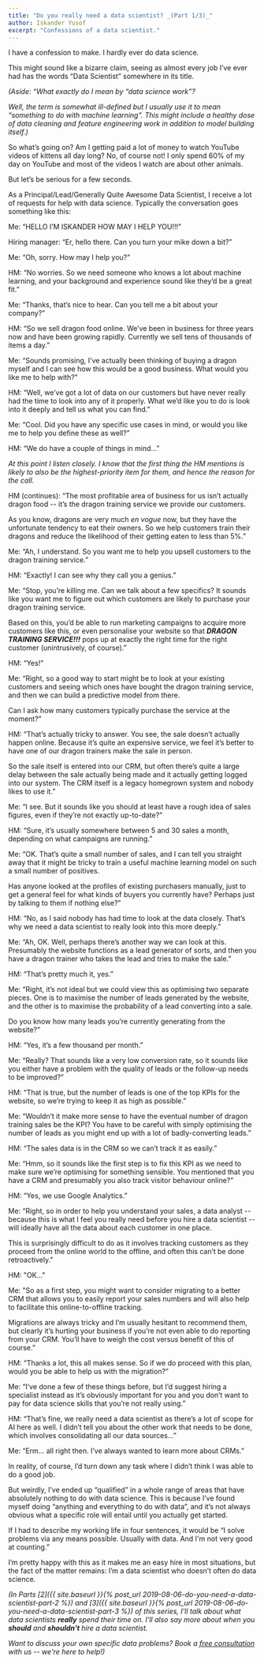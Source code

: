 ```yaml
---
title: "Do you really need a data scientist? _(Part 1/3)_"
author: Iskander Yusof
excerpt: "Confessions of a data scientist."
---
```

I have a confession to make. I hardly ever do data science.

This might sound like a bizarre claim, seeing as almost every job I’ve ever had has the words “Data Scientist” somewhere in its title.

_(Aside: “What exactly do I mean by “data science work”?_

_Well, the term is somewhat ill-defined but I usually use it to mean “something to do with machine learning”. This might include a healthy dose of data cleaning and feature engineering work in addition to model building itself.)_

So what’s going on? Am I getting paid a lot of money to watch YouTube videos of kittens all day long? No, of course not! I only spend 60% of my day on YouTube and most of the videos I watch are about other animals.

But let’s be serious for a few seconds.

As a Principal/Lead/Generally Quite Awesome Data Scientist, I receive a lot of requests for help with data science. Typically the conversation goes something like this:

Me: “HELLO I’M ISKANDER HOW MAY I HELP YOU!!!”

Hiring manager: “Er, hello there. Can you turn your mike down a bit?”

Me: “Oh, sorry. How may I help you?”

HM: “No worries. So we need someone who knows a lot about machine learning, and your background and experience sound like they’d be a great fit.”

Me: “Thanks, that’s nice to hear. Can you tell me a bit about your company?”

HM: “So we sell dragon food online. We’ve been in business for three years now and have been growing rapidly. Currently we sell tens of thousands of items a day.”

Me: “Sounds promising, I’ve actually been thinking of buying a dragon myself and I can see how this would be a good business. What would you like me to help with?”

HM: “Well, we’ve got a lot of data on our customers but have never really had the time to look into any of it properly. What we’d like you to do is look into it deeply and tell us what you can find.”

Me: “Cool. Did you have any specific use cases in mind, or would you like me to help you define these as well?”

HM: “We do have a couple of things in mind...”

_At this point I listen closely. I know that the first thing the HM mentions is likely to also be the highest-priority item for them, and hence the reason for the call._

HM (continues): “The most profitable area of business for us isn’t actually dragon food -- it’s the dragon training service we provide our customers.

As you know, dragons are very much _en vogue_ now, but they have the unfortunate tendency to eat their owners. So we help customers train their dragons and reduce the likelihood of their getting eaten to less than 5%.”

Me: “Ah, I understand. So you want me to help you upsell customers to the dragon training service.”

HM: “Exactly! I can see why they call you a genius.”

Me: “Stop, you’re killing me. Can we talk about a few specifics? It sounds like you want me to figure out which customers are likely to purchase your dragon training service.

Based on this, you’d be able to run marketing campaigns to acquire more customers like this, or even personalise your website so that **_DRAGON TRAINING SERVICE!!!_** pops up at exactly the right time for the right customer (unintrusively, of course).”

HM: “Yes!”

Me: “Right, so a good way to start might be to look at your existing customers and seeing which ones have bought the dragon training service, and then we can build a predictive model from there.

Can I ask how many customers typically purchase the service at the moment?”

HM: “That’s actually tricky to answer. You see, the sale doesn’t actually happen online. Because it’s quite an expensive service, we feel it’s better to have one of our dragon trainers make the sale in person.

So the sale itself is entered into our CRM, but often there’s quite a large delay between the sale actually being made and it actually getting logged into our system. The CRM itself is a legacy homegrown system and nobody likes to use it.”

Me: “I see. But it sounds like you should at least have a rough idea of sales figures, even if they’re not exactly up-to-date?”

HM: “Sure, it’s usually somewhere between 5 and 30 sales a month, depending on what campaigns are running.”

Me: “OK. That’s quite a small number of sales, and I can tell you straight away that it might be tricky to train a useful machine learning model on such a small number of positives.

Has anyone looked at the profiles of existing purchasers manually, just to get a general feel for what kinds of buyers you currently have? Perhaps just by talking to them if nothing else?”

HM: “No, as I said nobody has had time to look at the data closely. That’s why we need a data scientist to really look into this more deeply.”

Me: “Ah, OK. Well, perhaps there’s another way we can look at this. Presumably the website functions as a lead generator of sorts, and then you have a dragon trainer who takes the lead and tries to make the sale.”

HM: “That’s pretty much it, yes.”

Me: “Right, it’s not ideal but we could view this as optimising two separate pieces. One is to maximise the number of leads generated by the website, and the other is to maximise the probability of a lead converting into a sale.

Do you know how many leads you’re currently generating from the website?”

HM: “Yes, it’s a few thousand per month.”

Me: “Really? That sounds like a very low conversion rate, so it sounds like you either have a problem with the quality of leads or the follow-up needs to be improved?”

HM: “That is true, but the number of leads is one of the top KPIs for the website, so we’re trying to keep it as high as possible.”

Me: “Wouldn’t it make more sense to have the eventual number of dragon training sales be the KPI? You have to be careful with simply optimising the number of leads as you might end up with a lot of badly-converting leads.”

HM: “The sales data is in the CRM so we can’t track it as easily.”

Me: “Hmm, so it sounds like the first step is to fix this KPI as we need to make sure we’re optimising for something sensible. You mentioned that you have a CRM and presumably you also track visitor behaviour online?”

HM: “Yes, we use Google Analytics.”

Me: “Right, so in order to help you understand your sales, a data analyst -- because this is what I feel you really need before you hire a data scientist -- will ideally have all the data about each customer in one place.

This is surprisingly difficult to do as it involves tracking customers as they proceed from the online world to the offline, and often this can’t be done retroactively."

HM: "OK..."

Me: "So as a first step, you might want to consider migrating to a better CRM that allows you to easily report your sales numbers and will also help to facilitate this online-to-offline tracking.

Migrations are always tricky and I’m usually hesitant to recommend them, but clearly it’s hurting your business if you’re not even able to do reporting from your CRM. You’ll have to weigh the cost versus benefit of this of course.”

HM: “Thanks a lot, this all makes sense. So if we do proceed with this plan, would you be able to help us with the migration?”

Me: “I’ve done a few of these things before, but I’d suggest hiring a specialist instead as it’s obviously important for you and you don’t want to pay for data science skills that you’re not really using.”

HM: “That’s fine, we really need a data scientist as there’s a lot of scope for AI here as well. I didn’t tell you about the other work that needs to be done, which involves consolidating all our data sources...”

Me: “Erm… all right then. I’ve always wanted to learn more about CRMs.”

In reality, of course, I’d turn down any task where I didn’t think I was able to do a good job.

But weirdly, I’ve ended up “qualified” in a whole range of areas that have absolutely nothing to do with data science. This is because I’ve found myself doing “anything and everything to do with data”, and it’s not always obvious what a specific role will entail until you actually get started.

If I had to describe my working life in four sentences, it would be “I solve problems via any means possible. Usually with data. And I'm not very good at counting.”

I’m pretty happy with this as it makes me an easy hire in most situations, but the fact of the matter remains: I’m a data scientist who doesn’t often do data science.

_(In Parts [2]({{ site.baseurl }}{% post_url 2019-08-06-do-you-need-a-data-scientist-part-2 %}) and [3]({{ site.baseurl }}{% post_url 2019-08-06-do-you-need-a-data-scientist-part-3 %}) of this series, I'll talk about what data scientists **really** spend their time on. I'll also say more about when you **should** and **shouldn't** hire a data scientist._

_Want to discuss your own specific data problems? Book a [free consultation](https://calendly.com/isk-pastry/consult) with us -- we're here to help!)_